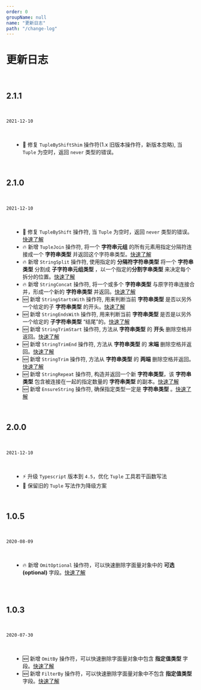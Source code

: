 ```yaml
---
order: 0
groupName: null
name: "更新日志"
path: "/change-log"
---
```


# 更新日志

<br />

## 2.1.1

<br />

`2021-12-10`

<br />

- 🐞 修复 `TupleByShiftShim` 操作符(1.x 旧版本操作符，新版本忽略), 当 `Tuple` 为空时，返回 `never` 类型的错误。

<br />

## 2.1.0

<br />

`2021-12-10`

<br />

- 🐞 修复 `TupleByShift` 操作符, 当 `Tuple` 为空时，返回 `never` 类型的错误。[快速了解](/tuple/tuple-by-shift)
- 🔥 新增 `TupleJoin` 操作符, 将一个 **字符串元组** 的所有元素用指定分隔符连接成一个 **字符串类型** 并返回这个字符串类型。[快速了解](/tuple/tuple-join)
- 🔥 新增 `StringSplit` 操作符, 使用指定的 **分隔符字符串类型** 将一个 **字符串类型** 分割成 **子字符串元组类型** ，以一个指定的**分割字串类型** 来决定每个拆分的位置。[快速了解](/string/split)
- 🔥 新增 `StringConcat` 操作符, 将一个或多个 **字符串类型** 与原字符串连接合并，形成一个新的 **字符串类型** 并返回。[快速了解](/string/concat)
- 🆕 新增 `StringStartsWith` 操作符, 用来判断当前 **字符串类型** 是否以另外一个给定的子 **字符串类型** 的开头。[快速了解](/string/starts-with)
- 🆕 新增 `StringEndsWith` 操作符, 用来判断当前 **字符串类型** 是否是以另外一个给定的 **子字符串类型** “结尾”的。[快速了解](/string/ends-with)
- 🆕 新增 `StringTrimStart` 操作符, 方法从 **字符串类型** 的 **开头** 删除空格并返回。[快速了解](/string/trim-start)
- 🆕 新增 `StringTrimEnd` 操作符, 方法从 **字符串类型** 的 **末端** 删除空格并返回。[快速了解](/string/trim-end)
- 🆕 新增 `StringTrim` 操作符, 方法从 **字符串类型** 的 **两端** 删除空格并返回。[快速了解](/string/trim)
- 🆕 新增 `StringRepeat` 操作符, 构造并返回一个新 **字符串类型**，该 **字符串类型** 包含被连接在一起的指定数量的 **字符串类型** 的副本。[快速了解](/string/repeat)
- 🆕 新增 `EnsureString` 操作符, 确保指定类型一定是 **字符串类型** 。[快速了解](/utils/ensure-string)

<br />

## 2.0.0

<br />

`2021-12-10`

<br />

- ⚡️ 升级 `Typescript` 版本到 `4.5`，优化 `Tuple` 工具若干函数写法
- 💄 保留旧的 `Tuple` 写法作为降级方案

<br />

## 1.0.5

<br />

`2020-08-09`

<br />

- 🔥 新增 `OmitOptional` 操作符，可以快速删除字面量对象中的 **可选(optional)** 字段。[快速了解](/utils/omit-optional)

<br /><br />

## 1.0.3

<br />

`2020-07-30`

<br />

- 🆕 新增 `OmitBy` 操作符，可以快速删除字面量对象中包含 **指定值类型** 字段。[快速了解](/utils/omit-by)
- 🆕 新增 `FilterBy` 操作符，可以快速删除字面量对象中不包含 **指定值类型** 字段。[快速了解](/utils/filter-by)

<style>
  ul {
    margin-left: 20px;
  }
</style>
